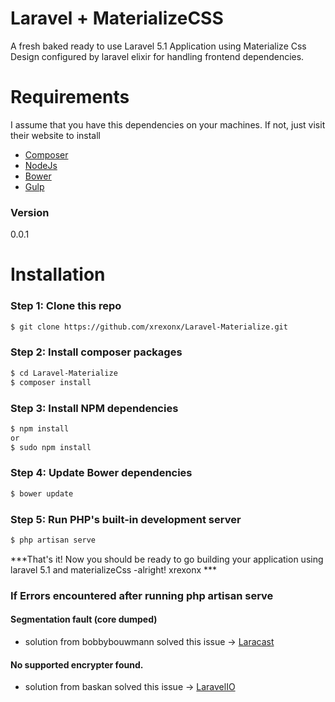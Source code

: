 # Laravel + MaterializeCSS

A fresh baked ready to use Laravel 5.1 Application using Materialize Css Design configured by laravel elixir for handling frontend dependencies.

# Requirements

I assume that you have this dependencies on your machines. If not, just visit their website to install

  * [Composer]
  * [NodeJs]
  * [Bower]
  * [Gulp]


### Version
0.0.1

# Installation

### Step 1: Clone this repo
```sh
$ git clone https://github.com/xrexonx/Laravel-Materialize.git
```
### Step 2: Install composer packages
```sh
$ cd Laravel-Materialize
$ composer install
```

### Step 3: Install NPM dependencies
```sh
$ npm install
or
$ sudo npm install
```

### Step 4: Update Bower dependencies
```sh
$ bower update
```

### Step 5: Run PHP's built-in development server
```sh
$ php artisan serve
```

***That's it! Now you should be ready to go building your application using laravel 5.1 and materializeCss -alright! xrexonx ***


### If Errors encountered after running php artisan serve

#### Segmentation fault (core dumped)
 *  solution from bobbybouwmann solved this issue ->  [Laracast]

#### No supported encrypter found.
 *  solution from baskan solved this issue ->  [LaravelIO]




   [NodeJs]: <http://nodejs.org>
   [Bower]: <http://bower.io>
   [Gulp]: <http://gulpjs.com>
   [Composer]: <https://getcomposer.org>
   [Laracast]: <https://laracasts.com/discuss/channels/forge/segmentation-fault-composer-install-composer-not-generate-autoload>
   [LaravelIO]: <http://laravel.io/forum/06-09-2015-no-supported-encrypter-found-the-cipher-and-or-key-length-are-invalid>